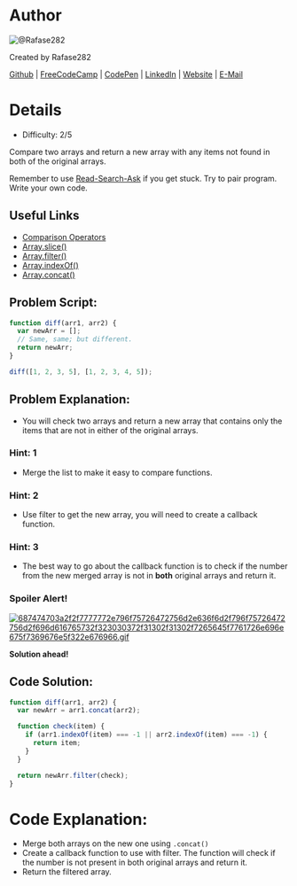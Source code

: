 # Author
![@Rafase282](https://avatars0.githubusercontent.com/Rafase282?&s=128)

Created by Rafase282

[Github](https://github.com/Rafase282) | [FreeCodeCamp](http://www.freecodecamp.com/rafase282) | [CodePen](http://codepen.io/Rafase282/) | [LinkedIn](https://www.linkedin.com/in/rafase282) | [Website](https://rafase282.github.io/) | [E-Mail](mailto:rafase282@gmail.com)

# Details
- Difficulty: 2/5

Compare two arrays and return a new array with any items not found in both of the original arrays.

Remember to use [ Read-Search-Ask](http://github.com/FreeCodeCamp/freecodecamp/wiki/How-to-get-help-when-you-get-stuck) if you get stuck. Try to pair program. Write your own code.

## Useful Links
- [Comparison Operators](https://developer.mozilla.org/en-US/docs/Web/JavaScript/Reference/Operators/Comparison_Operators)
- [Array.slice()](https://developer.mozilla.org/en-US/docs/Web/JavaScript/Reference/Global_Objects/Array/slice)
- [Array.filter()](https://developer.mozilla.org/en-US/docs/Web/JavaScript/Reference/Global_Objects/Array/filter)
- [Array.indexOf()](https://developer.mozilla.org/en-US/docs/Web/JavaScript/Reference/Global_Objects/Array/indexOf)
- [Array.concat()](https://developer.mozilla.org/en-US/docs/Web/JavaScript/Reference/Global_Objects/Array/concat)

## Problem Script:

```js
function diff(arr1, arr2) {
  var newArr = [];
  // Same, same; but different.
  return newArr;
}

diff([1, 2, 3, 5], [1, 2, 3, 4, 5]);
```

## Problem Explanation:
- You will check two arrays and return a new array that contains only the items that are not in either of the original arrays.

### Hint: 1
- Merge the list to make it easy to compare functions.

### Hint: 2
- Use filter to get the new array, you will need to create a callback function.

### Hint: 3
- The best way to go about the callback function is to check if the number from the new merged array is not in **both** original arrays and return it.

### Spoiler Alert!
[![687474703a2f2f7777772e796f75726472756d2e636f6d2f796f75726472756d2f696d616765732f323030372f31302f31302f7265645f7761726e696e675f7369676e5f322e676966.gif](https://files.gitter.im/FreeCodeCamp/Wiki/nlOm/thumb/687474703a2f2f7777772e796f75726472756d2e636f6d2f796f75726472756d2f696d616765732f323030372f31302f31302f7265645f7761726e696e675f7369676e5f322e676966.gif)](https://files.gitter.im/FreeCodeCamp/Wiki/nlOm/687474703a2f2f7777772e796f75726472756d2e636f6d2f796f75726472756d2f696d616765732f323030372f31302f31302f7265645f7761726e696e675f7369676e5f322e676966.gif)

**Solution ahead!**

## Code Solution:

```js
function diff(arr1, arr2) {
  var newArr = arr1.concat(arr2);

  function check(item) {
    if (arr1.indexOf(item) === -1 || arr2.indexOf(item) === -1) {
      return item;
    }
  }

  return newArr.filter(check);
}
```

# Code Explanation:
- Merge both arrays on the new one using `.concat()`
- Create a callback function to use with filter. The function will check if the number is not present in both original arrays and return it.
- Return the filtered array.
